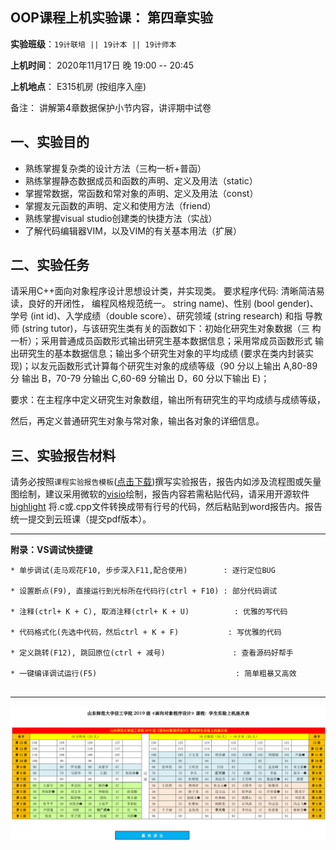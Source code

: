 **OOP课程上机实验课： 第四章实验**
---

**实验班级**：`19计联培 || 19计本 || 19计师本`

**上机时间**： 
             2020年11月17日 晚 19:00 -- 20:45
          

**上机地点**：  E315机房 (按组序入座)


备注： 讲解第4章数据保护小节内容，讲评期中试卷

## 一、实验目的

*  熟练掌握复杂类的设计方法（三构一析+普函）
*  熟练掌握静态数据成员和函数的声明、定义及用法（static）
*  掌握常数据，常函数和常对象的声明、定义及用法（const）
*  掌握友元函数的声明、定义和使用方法（friend）
*  熟练掌握visual studio创建类的快捷方法（实战）
*  了解代码编辑器VIM，以及VIM的有关基本用法（扩展）



## 二、实验任务

请采用C++面向对象程序设计思想设计类，并实现类。 要求程序代码: 清晰简洁易读，良好的开闭性， 编程风格规范统一。
string name)、性别 (bool
gender)、学号 (int id)、入学成绩（double score）、研究领域 (string research) 和指
导教师 (string tutor)，与该研究生类有关的函数如下：初始化研究生对象数据（三
构一析）；采用普通成员函数形式输出研究生基本数据信息；采用常成员函数形式
输出研究生的基本数据信息；输出多个研究生对象的平均成绩 (要求在类内封装实
现)；以友元函数形式计算每个研究生对象的成绩等级（90 分以上输出 A,80-89 分
输出 B，70-79 分输出 C,60-69 分输出 D，60 分以下输出 E)；

要求：在主程序中定义研究生对象数组，输出所有研究生的平均成绩与成绩等级，

然后，再定义普通研究生对象与常对象，输出各对象的详细信息。

## 三、实验报告材料


请务必按照`课程实验报告模板`([点击下载](https://github.com/tsingke/OOP_CS2020/blob/master/%E5%AE%9E%E9%AA%8C%E6%8A%A5%E5%91%8A/%E3%80%8A%E9%9D%A2%E5%90%91%E5%AF%B9%E8%B1%A1%E7%A8%8B%E5%BA%8F%E8%AE%BE%E8%AE%A1%E3%80%8B%E5%AE%9E%E9%AA%8C%E6%8A%A5%E5%91%8A%E6%A8%A1%E6%9D%BF.docx))撰写实验报告，报告内如涉及流程图或矢量图绘制，建议采用微软的[visio](https://pan.baidu.com/s/1L4y1pWXcJjojZlIAQZjPAg)绘制，报告内容若需粘贴代码，请采用开源软件 [highlight](http://www.andre-simon.de/zip/highlight-setup-3.53-x64.exe) 将.c或.cpp文件转换成带有行号的代码，然后粘贴到word报告内。报告统一提交到云班课（提交pdf版本）。

---

  **附录：VS调试快捷键**

   ```  
   * 单步调试(走马观花F10, 步步深入F11,配合使用)        : 逐行定位BUG
   
   * 设置断点(F9), 直接运行到光标所在代码行(ctrl + F10) : 部分代码调试
   
   * 注释(ctrl+ K + C), 取消注释(ctrl+ K + U)          : 优雅的写代码
   
   * 代码格式化(先选中代码，然后ctrl + K + F)           : 写优雅的代码
   
   * 定义跳转(F12), 跳回原位(ctrl + 减号)               : 查看源码好帮手
   
   * 一键编译调试运行(F5)                               : 简单粗暴又高效                      
 

   ```


---

![image](https://github.com/tsingke/OOP_CS2020/blob/master/%E5%AE%9E%E9%AA%8C%E6%8A%A5%E5%91%8A/SeatArrangement.png)

